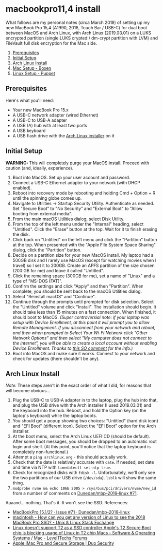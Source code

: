 # macbookpro11,4 install

What follows are my personal notes (circa March 2019) of setting up my new MacBook Pro 15,4 (A1990, 2018, Touch Bar / USB-C) for dual boot between MacOS and Arch Linux, with Arch Linux (2019.03.01) on a LUKS encrypted partition (single LUKS crypted / dm-crypt partition with LVM) and FileVault full disk encryption for the Mac side.

1. [Prerequisites](#prerequisites)
2. [Initial Setup](#initial-setup)
3. [Arch Linux Install](#arch-linux-install)
4. [Mac Setup - Boxen](#mac-setup---boxen)
5. [Linux Setup - Puppet](#linux-setup---puppet)

## Prerequisites

Here's what you'll need:

* Your new MacBook Pro 15.x
* A USB-C network adapter (wired Ethernet)
* A USB-C to USB-A adapter
* A USB (A) hub with at least two ports
* A USB keyboard
* A USB flash drive with the [Arch Linux installer](https://www.archlinux.org/download/) on it

## Initial Setup

__WARNING:__ This will completely purge your MacOS install. Proceed with caution (and, ideally, experience).

1. Boot into MacOS. Set up your user account and password.
2. Connect a USB-C Ethernet adapter to your network (with DHCP enabled).
3. Reboot into recovery mode by rebooting and holding Cmd + Option + R until the spinning globe comes up.
4. Navigate to Utilities -> Startup Security Utility. Authenticate as needed. Set "Secure Boot" to "No Security" and "External Boot" to "Allow booting from external media".
5. From the main macOS Utilities dialog, select Disk Utility.
6. From the top of the left menu under the "Internal" heading, select "Untitled". Click the "Erase" button at the top. Wait for it to finish erasing the disk.
7. Click back on "Untitled" on the left menu and click the "Partition" button at the top. When presented with the "Apple File System Space Sharing" dialog, click the "Partition" button.
8. Decide on a partition size for your new MacOS install. My laptop had a 500GB disk and I rarely use MacOS (except for watching movies when I travel) so I set it to 200GB. Create an APFS partition of the size chosen (200 GB for me) and leave it called "Untitled".
9. Click the remaining space (300GB for me), set a name of "Linux" and a type of "MS-DOS (FAT)".
10. Confirm the settings and click "Apply" and then "Partition". When complete, you should be sent back to the macOS Utilities dialog.
11. Select "Reinstall macOS" and "Continue".
12. Continue through the prompts until prompted for disk selection. Select the "Untitled" volume and click "Install". The installation should begin. It should take less than 15 minutes on a fast connection. When finished, it should boot to MacOS. _(Super controversial note: if your laptop was setup with Device Enrollment, at this point it will prompt you to allow Remote Management. If you disconnect from your network and reboot, and then when prompted to Select Your Wi-Fi Network click "Other Network Options" and then select "My computer does not connect to the Internet", you will be able to create a local account without enabling Device Enrollment. Thanks to [this SO comment](https://apple.stackexchange.com/questions/311052/why-do-i-get-a-remote-management-step-when-installing-high-sierra#comment394497_311054) for the info.)_
13. Boot into MacOS and make sure it works. Connect to your network and check for updates (there shouldn't be any).

## Arch Linux Install

_Note:_ These steps aren't in the exact order of what I did, for reasons that will become obvious...

1. Plug the USB-C to USB-A adapter in to the laptop, plug the hub into that, and plug the USB drive with the Arch installer (I used 2019.03.01) and the keyboard into the hub. Reboot, and hold the Option key (on the laptop's keyboard) while the laptop boots.
2. You should get a popup showing two choices: "Untitled" (hard disk icon) and "EFI Boot" (different icon). Select the "EFI Boot" option for the Arch installer.
3. At the boot menu, select the Arch Linux UEFI CD (should be default). After some boot messages, you should be dropped to an automatic root login and shell. (At this point, you'll notice that the laptop keyboard is completely non-functional.)
4. Attempt a ``ping archlinux.org`` - this should actually work.
5. Check that the date is relatively accurate with ``date``. If needed, set date and time via NTP with ``timedatectl set-ntp true``.
6. Check for recognized disks with ``fdisk -l``. Unfortunately, we'll only see the two partitions of our USB drive (``/dev/sda``). ``lsblk`` will show the same thing.
7. ``modprobe nvme && echo 106b 2005 > /sys/bus/pci/drivers/nvme/new_id`` from a number of comments on [Dunedan/mbp-2016-linux #71](https://github.com/Dunedan/mbp-2016-linux/issues/71#issuecomment-413020350).

Aaaand... nothing. That's it. It won't see the SSD. References:

* [MacBookPro 15,1/2? · Issue #71 · Dunedan/mbp-2016-linux](https://github.com/Dunedan/mbp-2016-linux/issues/71)
* [macintosh - How can you get any version of Linux to see the 2018 MacBook Pro SSD? - Unix & Linux Stack Exchange](https://unix.stackexchange.com/questions/463422/how-can-you-get-any-version-of-linux-to-see-the-2018-macbook-pro-ssd/479544)
* [Linux doesn't support T2 as a SSD controller Apple's T2 Secure Boot chip is blocking usage of Linux in T2 chip Macs - Software & Operating Systems / Mac - Level1Techs Forums](https://forum.level1techs.com/t/linux-doesnt-support-t2-as-a-ssd-controller-apples-t2-secure-boot-chip-is-blocking-usage-of-linux-in-t2-chip-macs/134832/36)
* [Apple iMac Pro and Secure Storage | Duo Security](https://duo.com/blog/apple-imac-pro-and-secure-storage)
